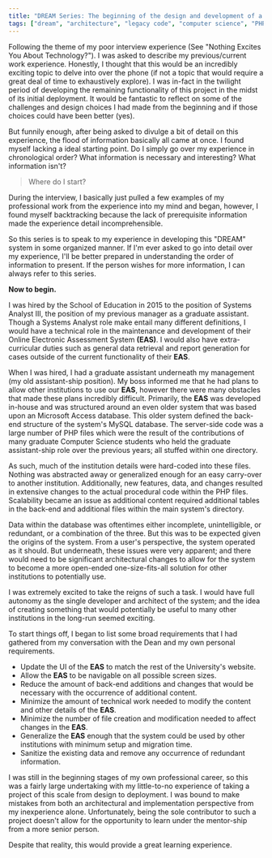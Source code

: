 ```yaml
---
title: "DREAM Series: The beginning of the design and development of a complete new system."
tags: ["dream", "architecture", "legacy code", "computer science", "PHP", "MySQL", "jQuery", "LAMP"]
--- 
```

Following the theme of my poor interview experience (See "Nothing Excites You About Technology?"). I was asked to describe my previous/current work experience.  Honestly, I thought that this would be an incredibly exciting topic to delve into over the phone (if not a topic that would require a great deal of time to exhaustively explore). I was in-fact in the twilight period of developing the remaining functionality of this project in the midst of its initial deployment. It would be fantastic to reflect on some of the challenges and design choices I had made from the beginning and if those choices could have been better (yes).

But funnily enough, after being asked to divulge a bit of detail on this experience, the flood of information basically all came at once. I found myself lacking a ideal starting point. Do I simply go over my experience in chronological order? What information is necessary and interesting? What information isn't?

> Where do I start?

During the interview, I basically just pulled a few examples of my professional work from the experience into my mind and began, however, I found myself backtracking because the lack of prerequisite information made the experience detail incomprehensible. 

So this series is to speak to my experience in developing this "DREAM" system in some organized manner. If I'm ever asked to go into detail over my experience, I'll be better prepared in understanding the order of information to present. If the person wishes for more information, I can always refer to this series.

**Now to begin.**

I was hired by the School of Education in 2015 to the position of Systems Analyst III, the position of my previous manager as a graduate assistant. Though a Systems Analyst role make entail many different definitions, I would have a technical role in the maintenance and development of their Online Electronic Assessment System **(EAS)**. I would also have extra-curricular duties such as general data retrieval and report generation for cases outside of the current functionality of their **EAS**. 

When I was hired, I had a graduate assistant underneath my management (my old assistant-ship position). My boss informed me that he had plans to allow other institutions to use our **EAS**, however there were many obstacles that made these plans incredibly difficult. Primarily, the **EAS** was developed in-house and was structured around an even older system that was based upon an Microsoft Access database. This older system defined the back-end structure of the system's MySQL database. The server-side code was a large number of PHP files which were the result of the contributions of many graduate Computer Science students who held the graduate assistant-ship role over the previous years; all stuffed within one directory.

As such, much of the institution details were hard-coded into these files. Nothing was abstracted away or generalized enough for an easy carry-over to another institution. Additionally, new features, data, and changes resulted in extensive changes to the actual procedural code within the PHP files. Scalability became an issue as additional content required additional tables in the back-end and additional files within the main system's directory.

Data within the database was oftentimes either incomplete, unintelligible, or redundant, or a combination of the three. But this was to be expected given the origins of the system. From a user's perspective, the system operated as it should. But underneath, these issues were very apparent; and there would need to be significant architectural changes to allow for the system to become a more open-ended one-size-fits-all solution for other institutions to potentially use.

I was extremely excited to take the reigns of such a task. I would have full autonomy as the single developer and architect of the system; and the idea of creating something that would potentially be useful to many other institutions in the long-run seemed exciting. 

To start things off, I began to list some broad requirements that I had gathered from my conversation with the Dean and my own personal requirements.

- Update the UI of the **EAS** to match the rest of the University's website.
- Allow the **EAS** to be navigable on all possible screen sizes.
- Reduce the amount of back-end additions and changes that would be necessary with the occurrence of additional content. 
- Minimize the amount of technical work needed to modify the content and other details of the **EAS**.
- Minimize the number of file creation and modification needed to affect changes in the **EAS**.
- Generalize the **EAS** enough that the system could be used by other institutions with minimum setup and migration time.
- Sanitize the existing data and remove any occurrence of redundant information. 

I was still in the beginning stages of my own professional career, so this was a fairly large undertaking with my little-to-no experience of taking a project of this scale from design to deployment. I was bound to make mistakes from both an architectural and implementation perspective from my inexperience alone. Unfortunately, being the sole contributor to such a project doesn't allow for the opportunity to learn under the mentor-ship from a more senior person. 

Despite that reality, this would provide a great learning experience.
<!--stackedit_data:
eyJoaXN0b3J5IjpbLTk4ODcwNjkwNCwtOTQwODI2MjQ0LDczMD
k5ODExNl19
-->
